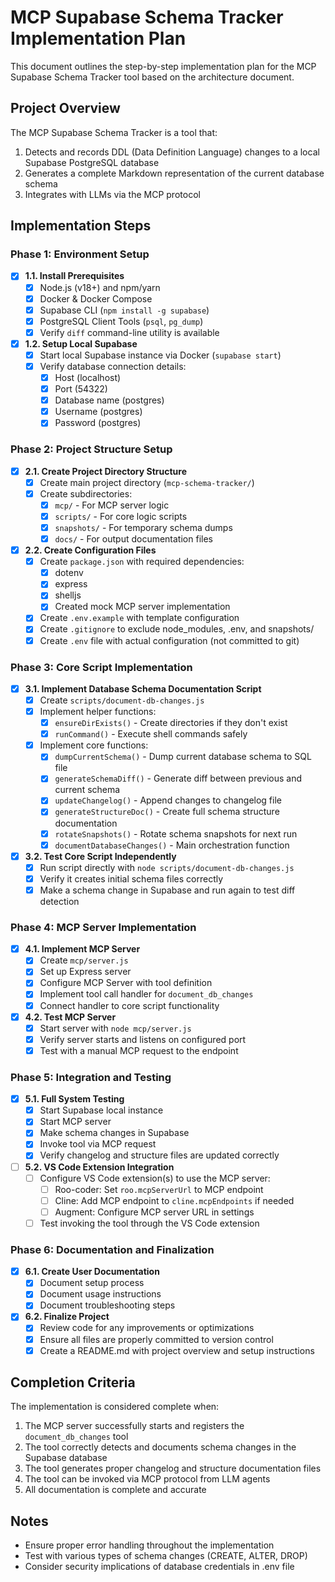 # MCP Supabase Schema Tracker Implementation Plan

This document outlines the step-by-step implementation plan for the MCP Supabase Schema Tracker tool based on the architecture document.

## Project Overview

The MCP Supabase Schema Tracker is a tool that:
1. Detects and records DDL (Data Definition Language) changes to a local Supabase PostgreSQL database
2. Generates a complete Markdown representation of the current database schema
3. Integrates with LLMs via the MCP protocol

## Implementation Steps

### Phase 1: Environment Setup

- [x] **1.1. Install Prerequisites**
  - [x] Node.js (v18+) and npm/yarn
  - [x] Docker & Docker Compose
  - [x] Supabase CLI (`npm install -g supabase`)
  - [x] PostgreSQL Client Tools (`psql`, `pg_dump`)
  - [x] Verify `diff` command-line utility is available

- [x] **1.2. Setup Local Supabase**
  - [x] Start local Supabase instance via Docker (`supabase start`)
  - [x] Verify database connection details:
    - [x] Host (localhost)
    - [x] Port (54322)
    - [x] Database name (postgres)
    - [x] Username (postgres)
    - [x] Password (postgres)

### Phase 2: Project Structure Setup

- [x] **2.1. Create Project Directory Structure**
  - [x] Create main project directory (`mcp-schema-tracker/`)
  - [x] Create subdirectories:
    - [x] `mcp/` - For MCP server logic
    - [x] `scripts/` - For core logic scripts
    - [x] `snapshots/` - For temporary schema dumps
    - [x] `docs/` - For output documentation files

- [x] **2.2. Create Configuration Files**
  - [x] Create `package.json` with required dependencies:
    - [x] dotenv
    - [x] express
    - [x] shelljs
    - [x] Created mock MCP server implementation
  - [x] Create `.env.example` with template configuration
  - [x] Create `.gitignore` to exclude node_modules, .env, and snapshots/
  - [x] Create `.env` file with actual configuration (not committed to git)

### Phase 3: Core Script Implementation

- [x] **3.1. Implement Database Schema Documentation Script**
  - [x] Create `scripts/document-db-changes.js`
  - [x] Implement helper functions:
    - [x] `ensureDirExists()` - Create directories if they don't exist
    - [x] `runCommand()` - Execute shell commands safely
  - [x] Implement core functions:
    - [x] `dumpCurrentSchema()` - Dump current database schema to SQL file
    - [x] `generateSchemaDiff()` - Generate diff between previous and current schema
    - [x] `updateChangelog()` - Append changes to changelog file
    - [x] `generateStructureDoc()` - Create full schema structure documentation
    - [x] `rotateSnapshots()` - Rotate schema snapshots for next run
    - [x] `documentDatabaseChanges()` - Main orchestration function

- [x] **3.2. Test Core Script Independently**
  - [x] Run script directly with `node scripts/document-db-changes.js`
  - [x] Verify it creates initial schema files correctly
  - [x] Make a schema change in Supabase and run again to test diff detection

### Phase 4: MCP Server Implementation

- [x] **4.1. Implement MCP Server**
  - [x] Create `mcp/server.js`
  - [x] Set up Express server
  - [x] Configure MCP Server with tool definition
  - [x] Implement tool call handler for `document_db_changes`
  - [x] Connect handler to core script functionality

- [x] **4.2. Test MCP Server**
  - [x] Start server with `node mcp/server.js`
  - [x] Verify server starts and listens on configured port
  - [x] Test with a manual MCP request to the endpoint

### Phase 5: Integration and Testing

- [x] **5.1. Full System Testing**
  - [x] Start Supabase local instance
  - [x] Start MCP server
  - [x] Make schema changes in Supabase
  - [x] Invoke tool via MCP request
  - [x] Verify changelog and structure files are updated correctly

- [ ] **5.2. VS Code Extension Integration**
  - [ ] Configure VS Code extension(s) to use the MCP server:
    - [ ] Roo-coder: Set `roo.mcpServerUrl` to MCP endpoint
    - [ ] Cline: Add MCP endpoint to `cline.mcpEndpoints` if needed
    - [ ] Augment: Configure MCP server URL in settings
  - [ ] Test invoking the tool through the VS Code extension

### Phase 6: Documentation and Finalization

- [x] **6.1. Create User Documentation**
  - [x] Document setup process
  - [x] Document usage instructions
  - [x] Document troubleshooting steps

- [x] **6.2. Finalize Project**
  - [x] Review code for any improvements or optimizations
  - [x] Ensure all files are properly committed to version control
  - [x] Create a README.md with project overview and setup instructions

## Completion Criteria

The implementation is considered complete when:

1. The MCP server successfully starts and registers the `document_db_changes` tool
2. The tool correctly detects and documents schema changes in the Supabase database
3. The tool generates proper changelog and structure documentation files
4. The tool can be invoked via MCP protocol from LLM agents
5. All documentation is complete and accurate

## Notes

- Ensure proper error handling throughout the implementation
- Test with various types of schema changes (CREATE, ALTER, DROP)
- Consider security implications of database credentials in .env file
